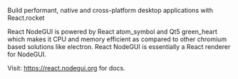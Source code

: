 Build performant, native and cross-platform desktop applications with React.rocket

React NodeGUI is powered by React atom_symbol and Qt5 green_heart which makes it CPU and memory efficient as compared to other chromium based solutions like electron. React NodeGUI is essentially a React renderer for NodeGUI.

Visit: https://react.nodegui.org for docs.

